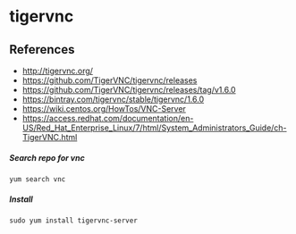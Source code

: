 # tigervnc

## References
* http://tigervnc.org/
* https://github.com/TigerVNC/tigervnc/releases
* https://github.com/TigerVNC/tigervnc/releases/tag/v1.6.0
* https://bintray.com/tigervnc/stable/tigervnc/1.6.0
* https://wiki.centos.org/HowTos/VNC-Server
* https://access.redhat.com/documentation/en-US/Red_Hat_Enterprise_Linux/7/html/System_Administrators_Guide/ch-TigerVNC.html


##### Search repo for vnc
```
yum search vnc
```

##### Install
```
sudo yum install tigervnc-server
```

